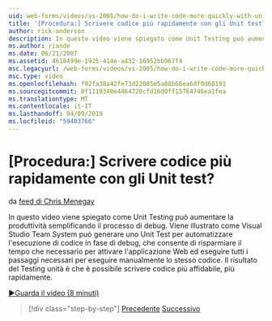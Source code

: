 ```yaml
---
uid: web-forms/videos/vs-2005/how-do-i-write-code-more-quickly-with-unit-tests
title: '[Procedura:] Scrivere codice più rapidamente con gli Unit test? | Microsoft Docs'
author: rick-anderson
description: In questo video viene spiegato come Unit Testing può aumentare la produttività semplificando il processo di debug. Vediamo come Visual Studio Team System può generare un U....
ms.author: riande
ms.date: 06/21/2007
ms.assetid: 4618499e-1925-414e-a432-16952bb967f4
msc.legacyurl: /web-forms/videos/vs-2005/how-do-i-write-code-more-quickly-with-unit-tests
msc.type: video
ms.openlocfilehash: f92fa38a42fe73d22085e5a88b66ea6df0d68191
ms.sourcegitcommit: 0f1119340e4464720cfd16d0ff15764746ea1fea
ms.translationtype: MT
ms.contentlocale: it-IT
ms.lasthandoff: 04/09/2019
ms.locfileid: "59403766"
---
```

# <a name="how-do-i-write-code-more-quickly-with-unit-tests"></a>[Procedura:] Scrivere codice più rapidamente con gli Unit test?

da [feed di Chris Menegay](https://twitter.com/CMenegay)

In questo video viene spiegato come Unit Testing può aumentare la produttività semplificando il processo di debug. Viene illustrato come Visual Studio Team System può generare uno Unit Test per automatizzare l'esecuzione di codice in fase di debug, che consente di risparmiare il tempo che necessario per attivare l'applicazione Web ed eseguire tutti i passaggi necessari per eseguire manualmente lo stesso codice. Il risultato del Testing unità è che è possibile scrivere codice più affidabile, più rapidamente.

[&#9654;Guarda il video (8 minuti)](https://channel9.msdn.com/Blogs/ASP-NET-Site-Videos/how-do-i-write-code-more-quickly-with-unit-tests)

> [!div class="step-by-step"]
> [Precedente](how-do-i-create-my-own-bug-work-item.md)
> [Successivo](how-do-i-practice-test-driven-development.md)
